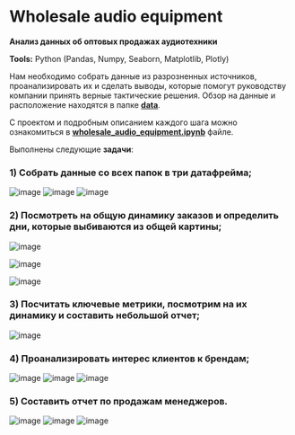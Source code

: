 # Wholesale audio equipment

**Анализ данных об оптовых продажах аудиотехники**

**Tools:** Python (Pandas, Numpy, Seaborn, Matplotlib, Plotly)

Нам необходимо собрать данные из разрозненных источников, проанализировать их и сделать выводы, которые помогут руководству компании принять верные тактические решения.
Обзор на данные и расположение находятся в папке 
**[data](https://github.com/bdi2503/Product_Analysis_Pandas.Numpy.Seaborn/tree/main/Wholesale_audio_equipment/data "Ссылка на папку с данными")**.

С проектом и подробным описанием каждого шага можно ознакомиться в 
**[wholesale_audio_equipment.ipynb](https://github.com/bdi2503/Product_Analysis_Pandas.Numpy.Seaborn/blob/main/Wholesale_audio_equipment/wholesale_audio_equipment.ipynb "Ссылка на проект")** 
файле.



Выполнены следующие **задачи**:

### **1) Cобрать данные со всех папок в три датафрейма;**

![image](https://github.com/user-attachments/assets/87c72534-9e08-4084-96bd-90d13eaaa871)
![image](https://github.com/user-attachments/assets/a7b4f01b-3323-4053-875f-894ef489dd67)
![image](https://github.com/user-attachments/assets/59bdde11-3101-4b22-b87e-e41ca7427304)

### **2) Посмотреть на общую динамику заказов и определить дни, которые выбиваются из общей картины;**

![image](https://github.com/user-attachments/assets/754ecf6c-f7a7-4c21-a834-bbc66a48e9e5)

![image](https://github.com/user-attachments/assets/84191396-d17b-41b5-8cbe-f8a52ed2c7e3)

![image](https://github.com/user-attachments/assets/308d6b3a-0bca-4994-93b3-16ceaf3dfee0)

### **3) Посчитать ключевые метрики, посмотрим на их динамику и составить небольшой отчет;**

![image](https://github.com/user-attachments/assets/a8a8e234-e163-4afe-88a9-4e88ccac2c87)

### **4) Проанализировать интерес клиентов к брендам;**

![image](https://github.com/user-attachments/assets/74c709cb-e291-4dc6-bcfe-47fcbb86949a)
![image](https://github.com/user-attachments/assets/d34d4f4c-6a41-47cb-a096-01d3fceeaf56)
![image](https://github.com/user-attachments/assets/c3ebeeff-aa57-4d3c-a6b3-f84cc7c2c185)

### **5) Составить отчет по продажам менеджеров.**

![image](https://github.com/user-attachments/assets/57306af2-fcbd-4739-b69e-105e8efbad33)
![image](https://github.com/user-attachments/assets/8681fade-7ae1-4ce7-8ee9-14ca071cfc40)
![image](https://github.com/user-attachments/assets/f23cefc3-a8fb-4d79-b5c5-16ad166bf58a)






